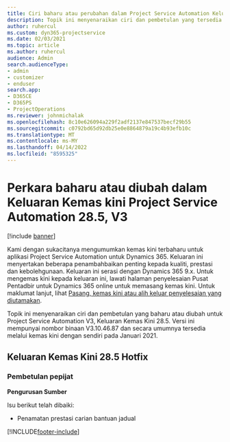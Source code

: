 ```yaml
---
title: Ciri baharu atau perubahan dalam Project Service Automation Keluaran Kemas Kini 28.5 Hotfix, V3
description: Topik ini menyenaraikan ciri dan pembetulan yang tersedia dalam Project Service Automation Keluaran Kemas kini 28.5 Hotfix, V3.
author: ruhercul
ms.custom: dyn365-projectservice
ms.date: 02/03/2021
ms.topic: article
ms.author: ruhercul
audience: Admin
search.audienceType:
- admin
- customizer
- enduser
search.app:
- D365CE
- D365PS
- ProjectOperations
ms.reviewer: johnmichalak
ms.openlocfilehash: 8c10e626094a229f2adf2137e847537becf29b55
ms.sourcegitcommit: c0792bd65d92db25e0e8864879a19c4b93efb10c
ms.translationtype: MT
ms.contentlocale: ms-MY
ms.lasthandoff: 04/14/2022
ms.locfileid: "8595325"
---
```

# <a name="whats-new-or-changed-in-project-service-automation-update-release-285-v3"></a>Perkara baharu atau diubah dalam Keluaran Kemas kini Project Service Automation 28.5, V3

[!include [banner](../includes/psa-now-project-operations.md)]

Kami dengan sukacitanya mengumumkan kemas kini terbaharu untuk aplikasi Project Service Automation untuk Dynamics 365. Keluaran ini menyertakan beberapa penambahbaikan penting kepada kualiti, prestasi dan kebolehgunaan. Keluaran ini serasi dengan Dynamics 365 9.x. Untuk mengemas kini kepada keluaran ini, lawati halaman penyelesaian Pusat Pentadbir untuk Dynamics 365 online untuk memasang kemas kini. Untuk maklumat lanjut, lihat [Pasang, kemas kini atau alih keluar penyelesaian yang diutamakan](/power-platform/admin/install-remove-preferred-solution).

Topik ini menyenaraikan ciri dan pembetulan yang baharu atau diubah untuk Project Service Automation V3, Keluaran Kemas Kini 28.5. Versi ini mempunyai nombor binaan V3.10.46.87 dan secara umumnya tersedia melalui kemas kini dengan sendiri pada Januari 2021.

## <a name="update-release-285-hotfix"></a>Keluaran Kemas Kini 28.5 Hotfix

### <a name="bug-fixes"></a>Pembetulan pepijat

**Pengurusan Sumber**

Isu berikut telah dibaiki:

- Penamatan prestasi carian bantuan jadual



[!INCLUDE[footer-include](../includes/footer-banner.md)]
